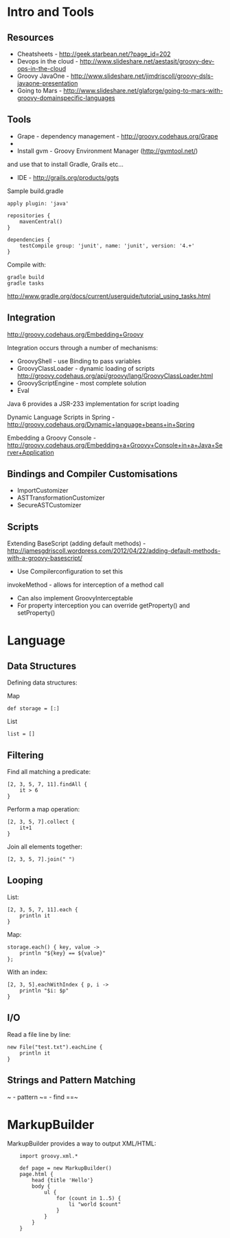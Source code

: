 Intro and Tools
===============

Resources
---------

* Cheatsheets - http://geek.starbean.net/?page_id=202
* Devops in the cloud - http://www.slideshare.net/aestasit/groovy-dev-ops-in-the-cloud
* Groovy JavaOne - http://www.slideshare.net/jimdriscoll/groovy-dsls-javaone-presentation
* Going to Mars - http://www.slideshare.net/glaforge/going-to-mars-with-groovy-domainspecific-languages

Tools
-----

* Grape - dependency management - http://groovy.codehaus.org/Grape
* 
* Install gvm - Groovy Environment Manager (http://gvmtool.net/)

and use that to install Gradle, Grails etc...

* IDE - http://grails.org/products/ggts

Sample build.gradle

    apply plugin: 'java'

    repositories {
        mavenCentral()
    }
    
    dependencies {
        testCompile group: 'junit', name: 'junit', version: '4.+'
    }
  
Compile with:

    gradle build
    gradle tasks
    
http://www.gradle.org/docs/current/userguide/tutorial_using_tasks.html

Integration
-----------

http://groovy.codehaus.org/Embedding+Groovy

Integration occurs through a number of mechanisms:

* GroovyShell - use Binding to pass variables
* GroovyClassLoader - dynamic loading of scripts http://groovy.codehaus.org/api/groovy/lang/GroovyClassLoader.html
* GroovyScriptEngine - most complete solution
* Eval

Java 6 provides a JSR-233 implementation for script loading

Dynamic Language Scripts in Spring - http://groovy.codehaus.org/Dynamic+language+beans+in+Spring

Embedding a Groovy Console - http://groovy.codehaus.org/Embedding+a+Groovy+Console+in+a+Java+Server+Application

Bindings and Compiler Customisations
------------------------------------

* ImportCustomizer
* ASTTransformationCustomizer
* SecureASTCustomizer

Scripts
-------

Extending BaseScript (adding default methods) - http://jamesgdriscoll.wordpress.com/2012/04/22/adding-default-methods-with-a-groovy-basescript/
* Use Compilerconfiguration to set this

invokeMethod - allows for interception of a method call
* Can also implement GroovyInterceptable
* For property interception you can override getProperty() and setProperty()

Language
========

Data Structures
---------------

Defining data structures:

Map

    def storage = [:]
    
List

    list = []

Filtering
---------

Find all matching a predicate:

    [2, 3, 5, 7, 11].findAll { 
        it > 6 
    }
    
Perform a map operation:

    [2, 3, 5, 7].collect { 
        it+1 
    }
    
Join all elements together:

    [2, 3, 5, 7].join(" ")
    
Looping
-------

List:

    [2, 3, 5, 7, 11].each { 
        println it 
    }
    
Map:

    storage.each() { key, value -> 
        println "${key} == ${value}" 
    };
    
With an index:

    [2, 3, 5].eachWithIndex { p, i -> 
        println "$i: $p" 
    }
    
I/O
---

Read a file line by line:

    new File("test.txt").eachLine { 
        println it 
    }

Strings and Pattern Matching
----------------------------

~ - pattern
~= - find
==~

MarkupBuilder
=============

MarkupBuilder provides a way to output XML/HTML:

        import groovy.xml.*

        def page = new MarkupBuilder()
        page.html {
        	head {title 'Hello'}
        	body {
        		ul {
        			for (count in 1..5) {
        				li "world $count"
        			}
        		}
        	}
        }

